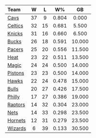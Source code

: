 | Team                            |  W  |  L  |  W%   |   GB   |
|:--------------------------------|:---:|:---:|:-----:|:------:|
| [Cavs](/r/clevelandcavs)        | 37  |  9  | 0.804 | 0.000  |
| [Celtics](/r/bostonceltics)     | 32  | 15  | 0.681 | 5.500  |
| [Knicks](/r/NYKnicks)           | 31  | 16  | 0.660 | 6.500  |
| [Bucks](/r/MkeBucks)            | 26  | 18  | 0.591 | 10.000 |
| [Pacers](/r/pacers)             | 25  | 20  | 0.556 | 11.500 |
| [Heat](/r/heat)                 | 23  | 22  | 0.511 | 13.500 |
| [Magic](/r/OrlandoMagic)        | 24  | 24  | 0.500 | 14.000 |
| [Pistons](/r/DetroitPistons)    | 23  | 23  | 0.500 | 14.000 |
| [Hawks](/r/AtlantaHawks)        | 22  | 24  | 0.478 | 15.000 |
| [Bulls](/r/chicagobulls)        | 20  | 27  | 0.426 | 17.500 |
| [Philly](/r/sixers)             | 17  | 27  | 0.386 | 19.000 |
| [Raptors](/r/torontoraptors)    | 14  | 32  | 0.304 | 23.000 |
| [Nets](/r/GoNets)               | 14  | 33  | 0.298 | 23.500 |
| [Hornets](/r/CharlotteHornets)  | 12  | 31  | 0.279 | 23.500 |
| [Wizards](/r/washingtonwizards) |  6  | 39  | 0.133 | 30.500 |